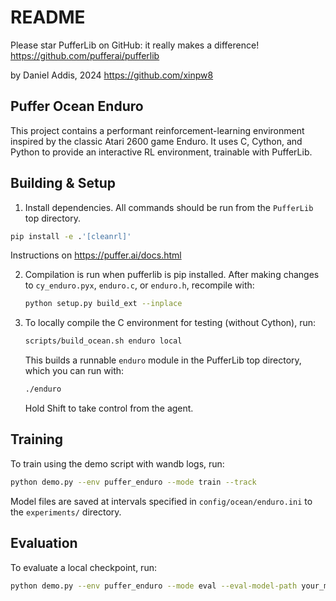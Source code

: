 # README
Please star PufferLib on GitHub: it really makes a difference!
https://github.com/pufferai/pufferlib

by Daniel Addis, 2024
https://github.com/xinpw8

## Puffer Ocean Enduro
This project contains a performant reinforcement-learning environment inspired by the classic Atari 2600 game Enduro. It uses C, Cython, and Python to provide an interactive RL environment, trainable with PufferLib.

## Building & Setup
1. Install dependencies. All commands should be run from the `PufferLib` top directory.
```sh
pip install -e .'[cleanrl]'
```
Instructions on https://puffer.ai/docs.html

2. Compilation is run when pufferlib is pip installed. After making changes to `cy_enduro.pyx`, `enduro.c`, or `enduro.h`, recompile with:
    ```sh
    python setup.py build_ext --inplace
    ```

3. To locally compile the C environment for testing (without Cython), run:
    ```sh
    scripts/build_ocean.sh enduro local
    ```
    This builds a runnable `enduro` module in the PufferLib top directory, which you can run with:
    ```sh
    ./enduro
    ```
    Hold Shift to take control from the agent.

## Training
To train using the demo script with wandb logs, run:
```sh
python demo.py --env puffer_enduro --mode train --track
```
Model files are saved at intervals specified in `config/ocean/enduro.ini` to the `experiments/` directory.

## Evaluation
To evaluate a local checkpoint, run:
```sh
python demo.py --env puffer_enduro --mode eval --eval-model-path your_model.pt
```
